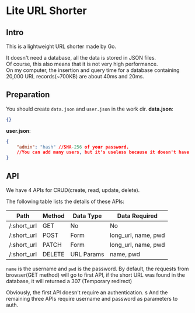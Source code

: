 # Lite URL Shorter

## Intro

This is a lightweight URL shorter made by Go.

It doesn't need a database, all the data is stored in JSON files.  
Of course, this also means that it is not very high performance.  
On my computer, the insertion and query time for a database containing 20,000 URL records(~700KB) are about 40ms and 20ms.

## Preparation

You should create `data.json` and `user.json` in the work dir.
**data.json**:

```JSON
{}
```

**user.json**:

```JSON
{
    "admin": "hash" //SHA-256 of your password.
    //You can add many users, but it's useless because it doesn't have a permission management system
}
```

## API

We have 4 APIs for CRUD(create, read, update, delete).

The following table lists the details of these APIs:

| Path          | Method | Data Type  | Data Required |
| ------        | ------ |   ------   | ---- |
| /:short_url   | GET    |     No     |  No  |
| /:short_url   | POST   |    Form    |  long_url, name, pwd  |
| /:short_url   | PATCH  |    Form    |  long_url, name, pwd  |
| /:short_url   | DELETE | URL Params |  name, pwd  |

`name` is the username and `pwd` is the password.
By default, the requests from browser(GET method) will go to first API, if the short URL was found in the database, it will returned a 307 (Temporary redirect)

Obviously, the first API doesn't require an authentication.
s
And the remaining three APIs require username and password as parameters to auth.
